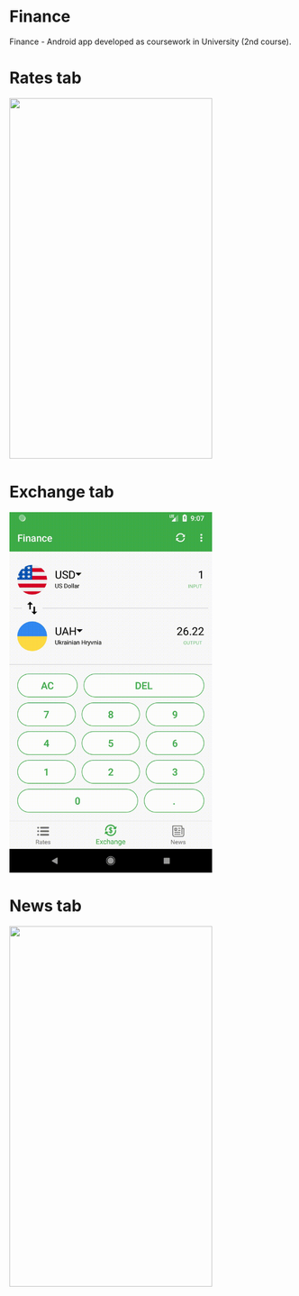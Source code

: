 # Finance
Finance - Android app developed as coursework in University (2nd course).
# Rates tab
<img src="https://github.com/MikeInCode/Finance/blob/master/preview/rates_preview.gif" width="360" height="640" />

# Exchange tab
<img src="https://github.com/MikeInCode/Finance/blob/master/preview/exchange_preview.gif" width="360" height="640" />

# News tab
<img src="https://github.com/MikeInCode/Finance/blob/master/preview/news_preview.gif" width="360" height="640" />
